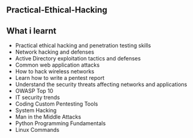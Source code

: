 ## Practical-Ethical-Hacking

## What i learnt

- Practical ethical hacking and penetration testing skills
- Network hacking and defenses
- Active Directory exploitation tactics and defenses
- Common web application attacks
- How to hack wireless networks
- Learn how to write a pentest report
- Understand the security threats affecting networks and applications
- OWASP Top 10
- IT security trends
- Coding Custom Pentesting Tools
- System Hacking
- Man in the Middle Attacks
- Python Programming Fundamentals
- Linux Commands
  

